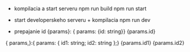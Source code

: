 - kompilacia a start serveru
npm run build
npm run start

- start developerskeho serveru + kompilacia
npm run dev

- prepajanie id
{params}: { params: {id: string}}
{params.id}

{ params,}:{ params: { id1: string; id2: string };}
{params.id1}
{params.id2}